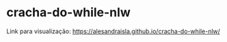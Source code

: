 # cracha-do-while-nlw

Link para visualização: https://alesandraisla.github.io/cracha-do-while-nlw/
